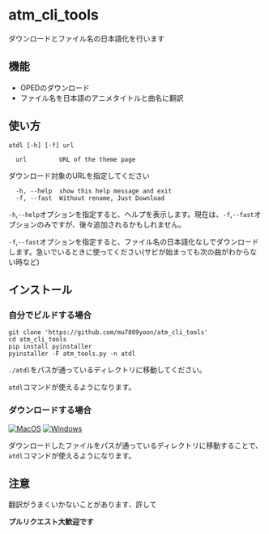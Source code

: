 # atm_cli_tools
ダウンロードとファイル名の日本語化を行います

## 機能
- OPEDのダウンロード
- ファイル名を日本語のアニメタイトルと曲名に翻訳

## 使い方
```
atdl [-h] [-f] url
```
```
  url         URL of the theme page
```
ダウンロード対象のURLを指定してください

```
  -h, --help  show this help message and exit
  -f, --fast  Without rename, Just Download
```
```-h```,```--help```オプションを指定すると、ヘルプを表示します。現在は、```-f```,```--fast```オプションのみですが、後々追加されるかもしれません。

```-f```,```--fast```オプションを指定すると、ファイル名の日本語化なしでダウンロードします。急いでいるときに使ってください(サビが始まっても次の曲がわからない時など)

## インストール
### 自分でビルドする場合
```
git clone 'https://github.com/mu7889yoon/atm_cli_tools'
cd atm_cli_tools
pip install pyinstaller
pyinstaller -F atm_tools.py -n atdl
```
```./atdl```をパスが通っているディレクトリに移動してください。

```atdl```コマンドが使えるようになります。

### ダウンロードする場合
[![MacOS](https://img.shields.io/badge/-MacOS-lightblue.svg?style=for-the-badge&logo=apple)](https://github.com/mu7889yoon/atm_cli_tools/releases/latest/download/atdl.dmg) [![Windows](https://img.shields.io/badge/-Windows_x64-blue.svg?style=for-the-badge&logo=windows)](https://github.com/mu7889yoon/atm_cli_tools/releases/latest/download/atdl.exe)

ダウンロードしたファイルをパスが通っているディレクトリに移動することで、```atdl```コマンドが使えるようになります。

## 注意
翻訳がうまくいかないことがあります、許して

__プルリクエスト大歓迎です__
